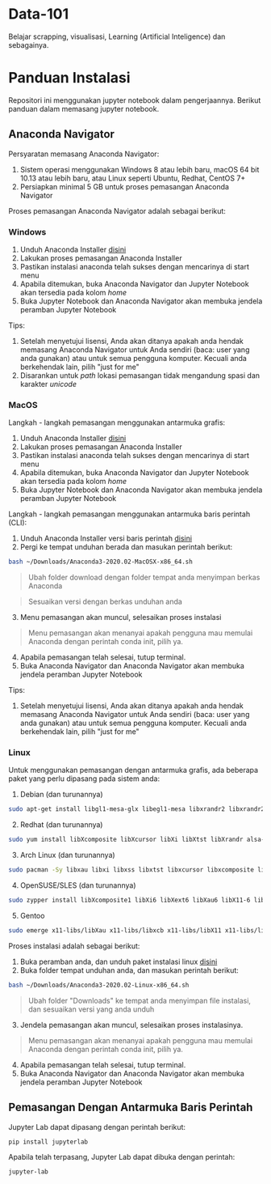 # Data-101
Belajar scrapping, visualisasi, Learning (Artificial Inteligence) dan sebagainya.
# Panduan Instalasi
Repositori ini menggunakan jupyter notebook dalam pengerjaannya. Berikut panduan dalam memasang jupyter notebook. 
## Anaconda Navigator
Persyaratan memasang Anaconda Navigator:
1. Sistem operasi menggunakan Windows 8 atau lebih baru, macOS 64 bit 10.13 atau lebih baru, atau Linux seperti Ubuntu, Redhat, CentOS 7+
2. Persiapkan minimal 5 GB untuk proses pemasangan Anaconda Navigator

Proses pemasangan Anaconda Navigator adalah sebagai berikut:
### Windows
1. Unduh Anaconda Installer [disini](https://www.anaconda.com/products/individual#windows)
2. Lakukan proses pemasangan Anaconda Installer
3. Pastikan instalasi anaconda telah sukses dengan mencarinya di start menu
4. Apabila ditemukan, buka Anaconda Navigator dan Jupyter Notebook akan tersedia pada kolom <em>home</em>
5. Buka Jupyter Notebook dan Anaconda Navigator akan membuka jendela peramban Jupyter Notebook

Tips:
1. Setelah menyetujui lisensi, Anda akan ditanya apakah anda hendak memasang Anaconda Navigator untuk Anda sendiri (baca: user yang anda gunakan) atau untuk semua pengguna komputer. Kecuali anda berkehendak lain, pilih "just for me"
2. Disarankan untuk <em>path</em> lokasi pemasangan tidak mengandung spasi dan karakter <em>unicode</em>

### MacOS
Langkah - langkah pemasangan menggunakan antarmuka grafis:
1. Unduh Anaconda Installer [disini](https://www.anaconda.com/products/individual#macos)
2. Lakukan proses pemasangan Anaconda Installer
3. Pastikan instalasi anaconda telah sukses dengan mencarinya di start menu
4. Apabila ditemukan, buka Anaconda Navigator dan Jupyter Notebook akan tersedia pada kolom <em>home</em>
5. Buka Jupyter Notebook dan Anaconda Navigator akan membuka jendela peramban Jupyter Notebook

Langkah - langkah pemasangan menggunakan antarmuka baris perintah (CLI):
1. Unduh Anaconda Installer versi baris perintah [disini](https://www.anaconda.com/products/individual#macos)
2. Pergi ke tempat unduhan berada dan masukan perintah berikut:
```bash
bash ~/Downloads/Anaconda3-2020.02-MacOSX-x86_64.sh
```
> Ubah folder download dengan folder tempat anda menyimpan berkas Anaconda

> Sesuaikan versi dengan berkas unduhan anda

3. Menu pemasangan akan muncul, selesaikan proses instalasi
> Menu pemasangan akan menanyai apakah pengguna mau memulai Anaconda dengan perintah conda init, pilih ya.
4. Apabila pemasangan telah selesai, tutup terminal.
5. Buka Anaconda Navigator dan Anaconda Navigator akan membuka jendela peramban Jupyter Notebook

Tips:
1. Setelah menyetujui lisensi, Anda akan ditanya apakah anda hendak memasang Anaconda Navigator untuk Anda sendiri (baca: user yang anda gunakan) atau untuk semua pengguna komputer. Kecuali anda berkehendak lain, pilih "just for me"

### Linux
Untuk menggunakan pemasangan dengan antarmuka grafis, ada beberapa paket yang perlu dipasang pada sistem anda:
1. Debian (dan turunannya)
```bash
sudo apt-get install libgl1-mesa-glx libegl1-mesa libxrandr2 libxrandr2 libxss1 libxcursor1 libxcomposite1 libasound2 libxi6 libxtst6
```
2. Redhat (dan turunannya)
```bash
sudo yum install libXcomposite libXcursor libXi libXtst libXrandr alsa-lib mesa-libEGL libXdamage mesa-libGL libXScrnSaver
```
3. Arch Linux (dan turunannya)
```bash
sudo pacman -Sy libxau libxi libxss libxtst libxcursor libxcomposite libxdamage libxfixes libxrandr libxrender mesa-libgl  alsa-lib libglvnd
```
4. OpenSUSE/SLES (dan turunannya)
```bash
sudo zypper install libXcomposite1 libXi6 libXext6 libXau6 libX11-6 libXrandr2 libXrender1 libXss1 libXtst6 libXdamage1 libXcursor1 libxcb1 libasound2  libX11-xcb1 Mesa-libGL1 Mesa-libEGL1
```
5. Gentoo
```bash
sudo emerge x11-libs/libXau x11-libs/libxcb x11-libs/libX11 x11-libs/libXext x11-libs/libXfixes x11-libs/libXrender x11-libs/libXi x11-libs/libXcomposite x11-libs/libXrandr x11-libs/libXcursor x11-libs/libXdamage x11-libs/libXScrnSaver x11-libs/libXtst media-libs/alsa-lib media-libs/mesa
```
Proses instalasi adalah sebagai berikut:
1. Buka peramban anda, dan unduh paket instalasi linux [disini](https://www.anaconda.com/products/individual#linux)
2. Buka folder tempat unduhan anda, dan masukan perintah berikut:
```bash
bash ~/Downloads/Anaconda3-2020.02-Linux-x86_64.sh
```
> Ubah folder "Downloads" ke tempat anda menyimpan file instalasi, dan sesuaikan versi yang anda unduh
3. Jendela pemasangan akan muncul, selesaikan proses instalasinya.  
> Menu pemasangan akan menanyai apakah pengguna mau memulai Anaconda dengan perintah conda init, pilih ya.
4. Apabila pemasangan telah selesai, tutup terminal.
5. Buka Anaconda Navigator dan Anaconda Navigator akan membuka jendela peramban Jupyter Notebook
## Pemasangan Dengan Antarmuka Baris Perintah
Jupyter Lab dapat dipasang dengan perintah berikut:
```bash
pip install jupyterlab
```
Apabila telah terpasang, Jupyter Lab dapat dibuka dengan perintah:

```bash
jupyter-lab
```
